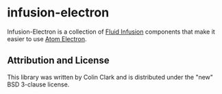 infusion-electron
=================

Infusion-Electron is a collection of [Fluid Infusion](https://github.com/fluid-project/infusion) components that make it easier to use [Atom Electron](https://github.com/atom/electron).

Attribution and License
-----------------------

This library was written by Colin Clark and is distributed under the "new" BSD 3-clause license.
